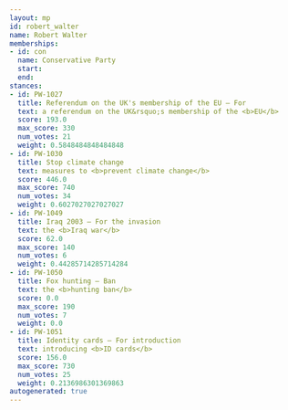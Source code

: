 ```yaml
---
layout: mp
id: robert_walter
name: Robert Walter
memberships:
- id: con
  name: Conservative Party
  start: 
  end: 
stances:
- id: PW-1027
  title: Referendum on the UK's membership of the EU — For
  text: a referendum on the UK&rsquo;s membership of the <b>EU</b>
  score: 193.0
  max_score: 330
  num_votes: 21
  weight: 0.5848484848484848
- id: PW-1030
  title: Stop climate change
  text: measures to <b>prevent climate change</b>
  score: 446.0
  max_score: 740
  num_votes: 34
  weight: 0.6027027027027027
- id: PW-1049
  title: Iraq 2003 — For the invasion
  text: the <b>Iraq war</b>
  score: 62.0
  max_score: 140
  num_votes: 6
  weight: 0.44285714285714284
- id: PW-1050
  title: Fox hunting — Ban
  text: the <b>hunting ban</b>
  score: 0.0
  max_score: 190
  num_votes: 7
  weight: 0.0
- id: PW-1051
  title: Identity cards — For introduction
  text: introducing <b>ID cards</b>
  score: 156.0
  max_score: 730
  num_votes: 25
  weight: 0.2136986301369863
autogenerated: true
---
```

